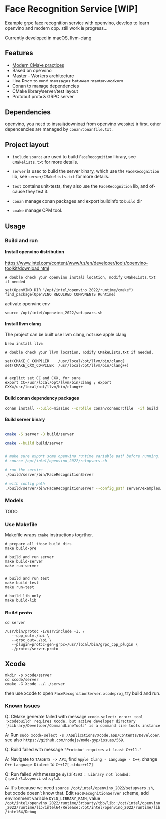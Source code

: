 # Face Recognition Service [WIP]

Example grpc face recognition service with openvino, develop to learn openvino and modern cpp. still work in progress...

Currently developed in macOS, llvm-clang


## Features

- [Modern CMake practices](https://pabloariasal.github.io/2018/02/19/its-time-to-do-cmake-right/)
- Based on openvino
- Master - Workers architecture
- Use Poco to send messages between master-workers
- Conan to manage dependencies
- CMake library/server/test layout
- Protobuf proto & GRPC server

## Dependencies

openvino, you need to install(download from openvino website) it first. other depencencies are managed by `conan/conanfile.txt`.

## Project layout


* `include` `source` are used to build `FaceRecognition` library, see `CMakelists.txt` for more details.

* `server` is used to build the server binary, which use the `FaceRecognition` lib, see `server/CMakelists.txt` for more details.

* `test` contains unit-tests, they also use the `FaceRecognition` lib, and of-cause they test it.

* `conan` manage conan packages and export buildinfo to `build` dir

* `cmake` manage CPM tool.


## Usage


### Build and run

#### Install openvino distribution

https://www.intel.com/content/www/us/en/developer/tools/openvino-toolkit/download.html

```
# double check your openvino install location, modify CMakeLists.txt if needed

set(OpenVINO_DIR "/opt/intel/openvino_2022/runtime/cmake")
find_package(OpenVINO REQUIRED COMPONENTS Runtime)
```

activate openvino env

```
source /opt/intel/openvino_2022/setupvars.sh
```


#### Install llvm clang

The project can be built use llvm clang, not use apple clang

```
brew install llvm

# double check your llvm location, modify CMakeLists.txt if needed.

set(CMAKE_C_COMPILER    /usr/local/opt/llvm/bin/clang)
set(CMAKE_CXX_COMPILER  /usr/local/opt/llvm/bin/clang++)


# explict set CC and CXX, for sure
export CC=/usr/local/opt/llvm/bin/clang ; export CXX=/usr/local/opt/llvm/bin/clang++

```

#### Build conan dependency packages

```bash
conan install --build=missing --profile conan/conanprofile  -if build ./conan
```

#### Build server binary


```bash

cmake -S server -B build/server

cmake --build build/server


# make sure export some openvino runtime variable path before running.
# source /opt/intel/openvino_2022/setupvars.sh

# run the service
./build/server/bin/FaceRecognitionServer

# with config path
./build/server/bin/FaceRecognitionServer --config_path server/examples/server.json
```


### Models

TODO.



### Use Makefile

Makefile wraps `cmake` instructions together.

```
# prepare all those build dirs
make build-pre

# build and run server
make build-server
make run-server


# build and run test
make build-test
make run-test

# build lib only
make build-lib
```




### Build proto

```
cd server

/usr/bin/protoc -I/usr/include -I. \
   --cpp_out=./api \
   --grpc_out=./api \
   --plugin=protoc-gen-grpc=/usr/local/bin/grpc_cpp_plugin \
   ./protos/server.proto
```


## Xcode

```
mkdir -p xcode/server
cd xcode/server
cmake -G Xcode ../../server
```

then use xcode to open `FaceRecognitionServer.xcodeproj`, try build and run.



### Known Issues
Q:
CMake generate failed with message `xcode-select: error: tool 'xcodebuild' requires Xcode, but active developer directory '/Library/Developer/CommandLineTools' is a command line tools instance`

A:
Run `sudo xcode-select -s /Applications/Xcode.app/Contents/Developer`, see also `https://github.com/nodejs/node-gyp/issues/569`.


Q:
Build failed with message `"Protobuf requires at least C++11."`

A:
Navigate to `TARGETS -> API`, find `Apple Clang - Language - C++`, change `C++ Language Dialect` to `C++17[-std=c++17]`


Q:
Run failed with message `dyld[4593]: Library not loaded: @rpath/libopenvinod.dylib`

A:
It's because we need `source /opt/intel/openvino_2022/setupvars.sh`, but xcode doesn't know that.
Edit `FaceRecognitionServer` scheme, add environment variable `DYLD_LIBRARY_PATH`, value `/opt/intel/openvino_2022/runtime/3rdparty/tbb/lib::/opt/intel/openvino_2022/runtime/lib/intel64/Release:/opt/intel/openvino_2022/runtime/lib/intel64/Debug`

